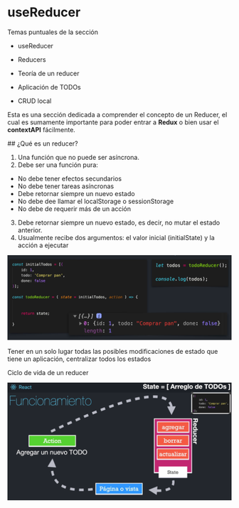 # useReducer

Temas puntuales de la sección
  
  - useReducer

  - Reducers

  - Teoría de un reducer

  - Aplicación de TODOs

  - CRUD local


  Esta es una sección dedicada a comprender el concepto de un Reducer, el cual es sumamente importante para poder entrar a **Redux** o bien usar el **contextAPI** fácilmente.

## ¿Qué es un reducer?

1. Una función que no puede ser asíncrona.
2. Debe ser una función pura: 
  - No debe tener efectos secundarios
  - No debe tener tareas asíncronas
  - Debe retornar siempre un nuevo estado
  - No debe dee llamar el localStorage o sessionStorage
  - No debe de requerir más de un acción
3. Debe retornar siempre un nuevo estado, es decir, no mutar el estado anterior.
4. Usualmente recibe dos argumentos: el valor inicial (initialState) y la acción a ejecutar

![reducer arguments](./assets/reducer-arguments.png)

Tener en un solo lugar todas las posibles modificaciones de estado que tiene un aplicación, centralizar todos los estados

Ciclo de vida de un reducer

![reducer life-cycle](./assets/reducer-lifecycle.png)